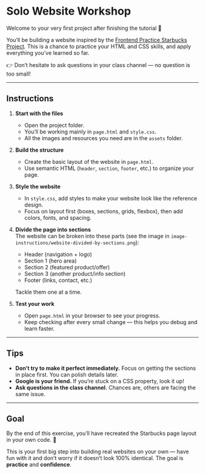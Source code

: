 # Solo Website Workshop  

Welcome to your very first project after finishing the tutorial 🎉  

You’ll be building a website inspired by the [Frontend Practice Starbucks Project](https://www.frontendpractice.com/projects/starbucks). This is a chance to practice your HTML and CSS skills, and apply everything you’ve learned so far.  

👉 Don’t hesitate to ask questions in your class channel — no question is too small!  

---

## Instructions  

1. **Start with the files**  
   - Open the project folder.  
   - You’ll be working mainly in `page.html` and `style.css`.  
   - All the images and resources you need are in the `assets` folder.  

2. **Build the structure**  
   - Create the basic layout of the website in `page.html`.  
   - Use semantic HTML (`header`, `section`, `footer`, etc.) to organize your page.  

3. **Style the website**  
   - In `style.css`, add styles to make your website look like the reference design.  
   - Focus on layout first (boxes, sections, grids, flexbox), then add colors, fonts, and spacing.  

4. **Divide the page into sections**  
   The website can be broken into these parts (see the image in `image-instructions/website-divided-by-sections.png`):  
   - Header (navigation + logo)  
   - Section 1 (hero area)  
   - Section 2 (featured product/offer)  
   - Section 3 (another product/info section)  
   - Footer (links, contact, etc.)  

   Tackle them one at a time.  

5. **Test your work**  
   - Open `page.html` in your browser to see your progress.  
   - Keep checking after every small change — this helps you debug and learn faster.  

---

## Tips  

- **Don’t try to make it perfect immediately.** Focus on getting the sections in place first. You can polish details later.  
- **Google is your friend.** If you’re stuck on a CSS property, look it up!  
- **Ask questions in the class channel.** Chances are, others are facing the same issue.  

---

## Goal  

By the end of this exercise, you’ll have recreated the Starbucks page layout in your own code. 🎯  

This is your first big step into building real websites on your own — have fun with it and don’t worry if it doesn’t look 100% identical. The goal is **practice** and **confidence**.  
